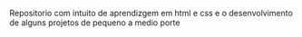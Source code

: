 Repositorio com intuito de aprendizgem em html e css  e o desenvolvimento de alguns projetos de pequeno  a medio porte 
